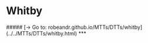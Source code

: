 # Whitby
<aside>
##### [→ Go to: robeandr.github.io/MTTs/DTTs/whitby](../../MTTs/DTTs/whitby.html)
<script type="text/javascript">
	location = "../../MTTs/DTTs/whitby.html";
</script>
***
</aside>